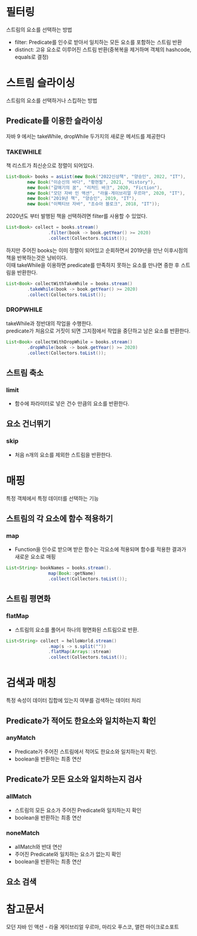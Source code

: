 # 필터링
스트림의 요소를 선택하는 방법  
- filter: Predicate를 인수로 받아서 일치하는 모든 요소를 포함하는 스트림 반환
- distinct: 고유 요소로 이루어진 스트림 반환(중복복을 제거하며 객체의 hashcode, equals로 결정)

# 스트림 슬라이싱
스트림의 요소를 선택하거나 스킵하는 방법

## Predicate를 이용한 슬라이싱
자바 9 에서는 takeWhile, dropWhile 두가지의 새로운 메서드를 제공한다

### TAKEWHILE
책 리스트가 최신순으로 정렬이 되어있다.
```java
List<Book> books = asList(new Book("2022신상책", "양승인", 2022, "IT"),
        new Book("이순신의 바다", "황현필", 2021, "History"),
        new Book("갈매기의 꿈", "리처드 바크", 2020, "Fiction"),
        new Book("모던 자바 인 액션", "라울-게이브리얼 우르마", 2020, "IT"),
        new Book("2019년 책", "양승인", 2019, "IT"),
        new Book("이펙티브 자바", "조슈아 블로크", 2018, "IT"));
```
2020년도 부터 발행된 책을 선택하려면 filter를 사용할 수 있었다.
```java
List<Book> collect = books.stream()
                .filter(book -> book.getYear() >= 2020)
                .collect(Collectors.toList());
```
하지만 주어진 books는 이미 정렬이 되어있고 순회하면서 2019년을 만난 이후시점의 책을 반복하는것은 낭비이다.  
이때 takeWhile을 이용하면 predicate를 만족하지 못하는 요소를 만나면 중한 후 스트림을 반환한다.

```java
List<Book> collectWithTakeWhile = books.stream()
        .takeWhile(book -> book.getYear() >= 2020)
        .collect(Collectors.toList());
```

### DROPWHILE
takeWhile과 정반대의 작업을 수행한다.  
predicate가 처음으로 거짓이 되면 그지점에서 작업을 중단하고 남은 요소를 반환한다.

```java
List<Book> collectWithDropWhile = books.stream()
        .dropWhile(book -> book.getYear() >= 2020)
        .collect(Collectors.toList());
```

## 스트림 축소
### limit
- 함수에 파라미터로 넣은 건수 만큼의 요소를 반환한다.

## 요소 건너뛰기
### skip
- 처음 n개의 요소를 제외한 스트림을 반환한다.

# 매핑
특정 객체에서 특정 데이터를 선택하는 기능

## 스트림의 각 요소에 함수 적용하기
### map
- Function을 인수로 받으며 받은 함수는 각요소에 적용되며 함수를 적용한 결과가 새로운 요소로 매핑

```java
List<String> bookNames = books.stream().
                map(Book::getName)
                .collect(Collectors.toList());
```

## 스트림 평면화
### flatMap
- 스트림의 요소를 풀어서 하나의 평면화된 스트림으로 반환.

```java
List<String> collect = helloWorld.stream()
                .map(s -> s.split(""))
                .flatMap(Arrays::stream)
                .collect(Collectors.toList());
```

# 검색과 매칭
특정 속성이 데이터 집합에 있는지 여부를 검색하는 데이터 처리

## Predicate가 적어도 한요소와 일치하는지 확인
### anyMatch
- Predicate가 주어진 스트림에서 적어도 한요소와 일치하는지 확인.  
- boolean을 반환하는 최종 연산

## Predicate가 모든 요소와 일치하는지 검사
### allMatch
- 스트림의 모든 요소가 주어진 Predicate와 일치하는지 확인
- boolean을 반환하는 최종 연산

### noneMatch
- allMatch와 반대 연산
- 주어진 Predicate와 일치하는 요소가 없는지 확인
- boolean을 반환하는 최종 연산

## 요소 검색



# 참고문서

모던 자바 인 액션 - 라울 게이브리얼 우르마, 마리오 푸스코, 앨런 마이크로소포트
